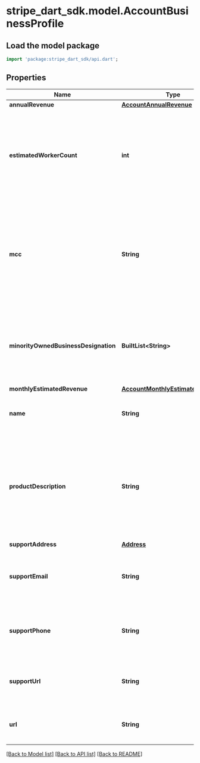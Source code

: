 # stripe_dart_sdk.model.AccountBusinessProfile

## Load the model package
```dart
import 'package:stripe_dart_sdk/api.dart';
```

## Properties
Name | Type | Description | Notes
------------ | ------------- | ------------- | -------------
**annualRevenue** | [**AccountAnnualRevenue**](AccountAnnualRevenue.md) |  | [optional] 
**estimatedWorkerCount** | **int** | An estimated upper bound of employees, contractors, vendors, etc. currently working for the business. | [optional] 
**mcc** | **String** | [The merchant category code for the account](/connect/setting-mcc). MCCs are used to classify businesses based on the goods or services they provide. | [optional] 
**minorityOwnedBusinessDesignation** | **BuiltList&lt;String&gt;** | Whether the business is a minority-owned, women-owned, and/or LGBTQI+ -owned business. | [optional] 
**monthlyEstimatedRevenue** | [**AccountMonthlyEstimatedRevenue**](AccountMonthlyEstimatedRevenue.md) |  | [optional] 
**name** | **String** | The customer-facing business name. | [optional] 
**productDescription** | **String** | Internal-only description of the product sold or service provided by the business. It's used by Stripe for risk and underwriting purposes. | [optional] 
**supportAddress** | [**Address**](Address.md) |  | [optional] 
**supportEmail** | **String** | A publicly available email address for sending support issues to. | [optional] 
**supportPhone** | **String** | A publicly available phone number to call with support issues. | [optional] 
**supportUrl** | **String** | A publicly available website for handling support issues. | [optional] 
**url** | **String** | The business's publicly available website. | [optional] 

[[Back to Model list]](../README.md#documentation-for-models) [[Back to API list]](../README.md#documentation-for-api-endpoints) [[Back to README]](../README.md)


